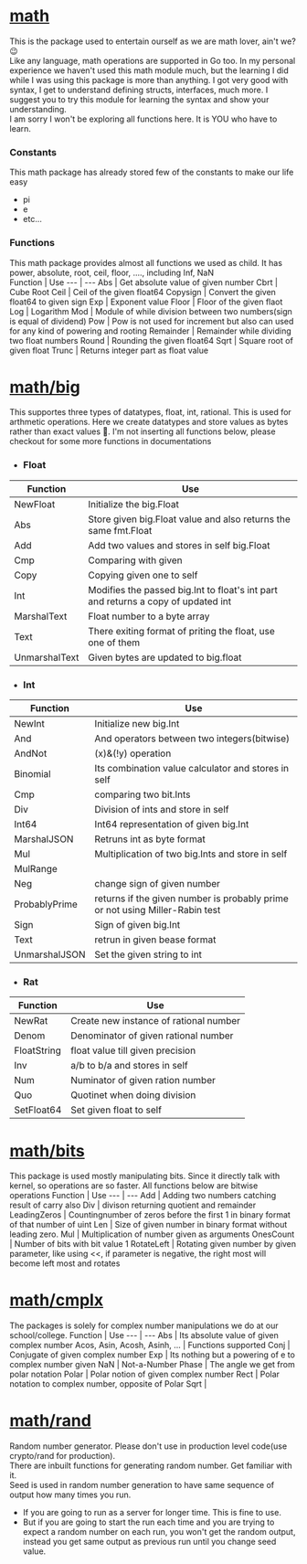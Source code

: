 # [**math**](https://pkg.go.dev/math)
This is the package used to entertain ourself as we are math lover, ain't we? 😉<br>
Like any language, math operations are supported in Go too. In my personal experience we haven't used this math module much, but the learning I did while I was using this package is more than anything. I got very good with syntax, I get to understand defining structs, interfaces, much more. I suggest you to try this module for learning the syntax and show your understanding.<br>
I am sorry I won't be exploring all functions here. It is YOU who have to learn.

### Constants
This math package has already stored few of the constants to make our life easy
- pi
- e
- etc...
### Functions
This math package provides almost all functions we used as child. It has power, absolute, root, ceil, floor, ...., including Inf, NaN <br>
Function | Use
--- | ---
Abs | Get absolute value of given number
Cbrt | Cube Root
Ceil | Ceil of the given float64
Copysign | Convert the given float64 to given sign
Exp | Exponent value
Floor | Floor of the given flaot
Log | Logarithm
Mod | Module of while division between two numbers(sign is equal of dividend)
Pow | Pow is not used for increment but also can used for any kind of powering and rooting
Remainder | Remainder while dividing two float numbers
Round | Rounding the given float64
Sqrt | Square root of given float
Trunc | Returns integer part as float value

# [**math/big**](https://pkg.go.dev/math/big)
This supportes three types of datatypes, float, int, rational. This is used for arthmetic operations. Here we create datatypes and store values as bytes rather than exact values 🤯. I'm not inserting all functions below, please checkout for some more functions in documentations

- ### Float
Function | Use
--- | ---
NewFloat | Initialize the big.Float
Abs | Store given big.Float value and also returns the same fmt.Float
Add | Add two values and stores in self big.Float
Cmp | Comparing with given
Copy | Copying given one to self
Int | Modifies the passed big.Int to float's int part and returns a copy of updated int
MarshalText | Float number to a byte array
Text | There exiting format of priting the float, use one of them
UnmarshalText | Given bytes are updated to big.float
- ### Int
Function | Use
--- | ---
NewInt | Initialize new big.Int
And | And operators between two integers(bitwise)
AndNot | (x)&(!y) operation
Binomial | Its combination value calculator and stores in self 
Cmp | comparing two bit.Ints
Div | Division of ints and store in self
Int64 | Int64 representation of given big.Int
MarshalJSON | Retruns int as byte format
Mul | Multiplication of two big.Ints and store in self
MulRange | 
Neg | change sign of given number
ProbablyPrime | returns if the given number is probably prime or not using Miller-Rabin test
Sign | Sign of given big.Int
Text | retrun in given bease format
UnmarshalJSON | Set the given string to int
- ### Rat
Function | Use
--- | ---
NewRat | Create new instance of rational number
Denom | Denominator of given rational number
FloatString | float value till given precision
Inv | a/b to b/a and stores in self
Num | Numinator of given ration number
Quo | Quotinet when doing division
SetFloat64 | Set given float to self

# [**math/bits**](https://pkg.go.dev/math/bits)
This package is used mostly manipulating bits. Since it directly talk with kernel, so operations are so faster. All functions below are bitwise operations
Function | Use
--- | ---
Add | Adding two numbers catching result of carry also
Div | divison returning quotient and remainder
LeadingZeros | Countingnumber of zeros before the first 1 in binary format of that number of uint
Len | Size of given number in binary format without leading zero.
Mul | Multiplication of number given as arguments
OnesCount | Number of bits with bit value 1
RotateLeft | Rotating given number by given parameter, like using <<, if parameter is negative, the right most will become left most and rotates
# [**math/cmplx**](https://pkg.go.dev/math/cmplx)
The packages is solely for complex number manipulations we do at our school/college.
Function | Use
--- | ---
Abs | Its absolute value of given complex number
Acos, Asin, Acosh, Asinh, ... | Functions supported
Conj | Conjugate of given complex number
Exp | Its nothing but a powering of e to complex number given
NaN | Not-a-Number
Phase | The angle we get from polar notation
Polar | Polar notion of given complex number
Rect | Polar notation to complex number, opposite of Polar
Sqrt |  
# [**math/rand**](https://pkg.go.dev/math/rand)
Random number generator. Please don't use in production level code(use crypto/rand for production).<br>
There are inbuilt functions for generating random number. Get familiar with it.<br>
Seed is used in random number generation to have same sequence of output how many times you run.<br>
- If you are going to run as a server for longer time. This is fine to use.<br>
- But if you are going to start the run each time and you are trying to expect a random number on each run, you won't get the random output, instead you get same output as previous run until you change seed value.


